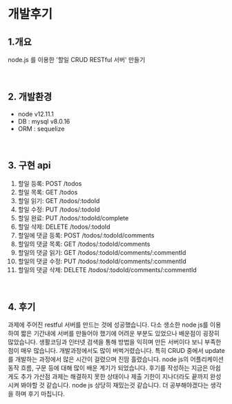 # 개발후기 


## 1.개요
node.js 를 이용한 '할일 CRUD RESTful 서버' 만들기 

<br>


## 2. 개발환경
- node v12.11.1
- DB : mysql v8.0.16
- ORM : sequelize

<br>

## 3. 구현 api
1. 할일 등록: POST /todos
2. 할일 목록: GET /todos
3. 할일 읽기: GET /todos/:todoId
4. 할일 수정: PUT /todos/:todoId
5. 할일 완료: PUT /todos/:todoId/complete
6. 할일 삭제: DELETE /todos/:todoId
7. 할일에 댓글 등록: POST /todos/:todoId/comments
8. 할일의 댓글 목록: GET /todos/:todoId/comments
9. 할일의 댓글 읽기: GET /todos/:todoId/comments/:commentId
10. 할일의 댓글 수정: PUT /todos/:todoId/comments/:commentId
11. 할일의 댓글 삭제: DELETE /todos/:todoId/comments/:commentId
<br>

## 4. 후기
과제에 주어진 restful 서버를 만드는 것에 성공했습니다. 다소 생소한 node js를 이용하여 짧은 기간내에 서버를 만들어야 했기에 어려운 부분도 있었으나 배운점이 굉장히 많았습니다. 생활코딩과 인터넷 검색을 통해 방법을 익히며 만든 서버이다 보니 부족한 점이 매우 많습니다. 개발과정에서도 많이 버벅거렸습니다. 특히 CRUD 중에서 update를 개발하는 과정에서 많은 시간이 걸렸으며 진땀 흘렸습니다. node js의 어플리케이션 동작 흐름, 구문 등에 대해 많이 배운 계기가 되었습니다. 후기를 작성하는 지금은 아쉽게도 추가 가산점 과제는 해결하지 못한 상태이나 제출 기한이 지나더라도 끝까지 완성시켜 봐야할 것 같습니다. node js 상당히 재밌는것 같습니다. 더 공부해야겠다는 생각을 하며 후기 마칩니다. 
